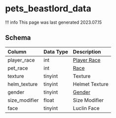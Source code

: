 # pets_beastlord_data

!!! info
	This page was last generated 2023.07.15

## Schema

| Column | Data Type | Description |
| :--- | :--- | :--- |
| player_race | int | [Player Race](../../../../server/npc/race-list) |
| pet_race | int | [Race](../../../../server/npc/race-list) |
| texture | tinyint | Texture |
| helm_texture | tinyint | Helmet Texture |
| gender | tinyint | [Gender](../../../../server/npc/genders) |
| size_modifier | float | Size Modifier |
| face | tinyint | Luclin Face |

